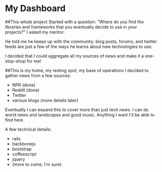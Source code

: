 My Dashboard
============

##This whole project
Started with a question:
"Where do you find the libraries and frameworks that you eventually decide to use in your projects?" I asked my mentor.

He told me he keeps up with the community: blog posts, forums, and twitter feeds are just a few of the ways he
learns about new technologies to use.

I decided that I could aggregate all my sources of news and make it a one-stop-shop for me!

##This is my home, my resting spot, my base of operations
I decided to gather news from a few sources:

* NPR (done)
* Reddit (done)
* Twitter
* various blogs (more details later)

Eventually I can expand this to cover more than just tech news. I can do world news and landscapes and good music.
Anything I want I'll be able to find here.

A few technical details:

* rails
* backbonejs
* bootstrap
* coffeescript
* jquery
* (more to come, I'm sure)
